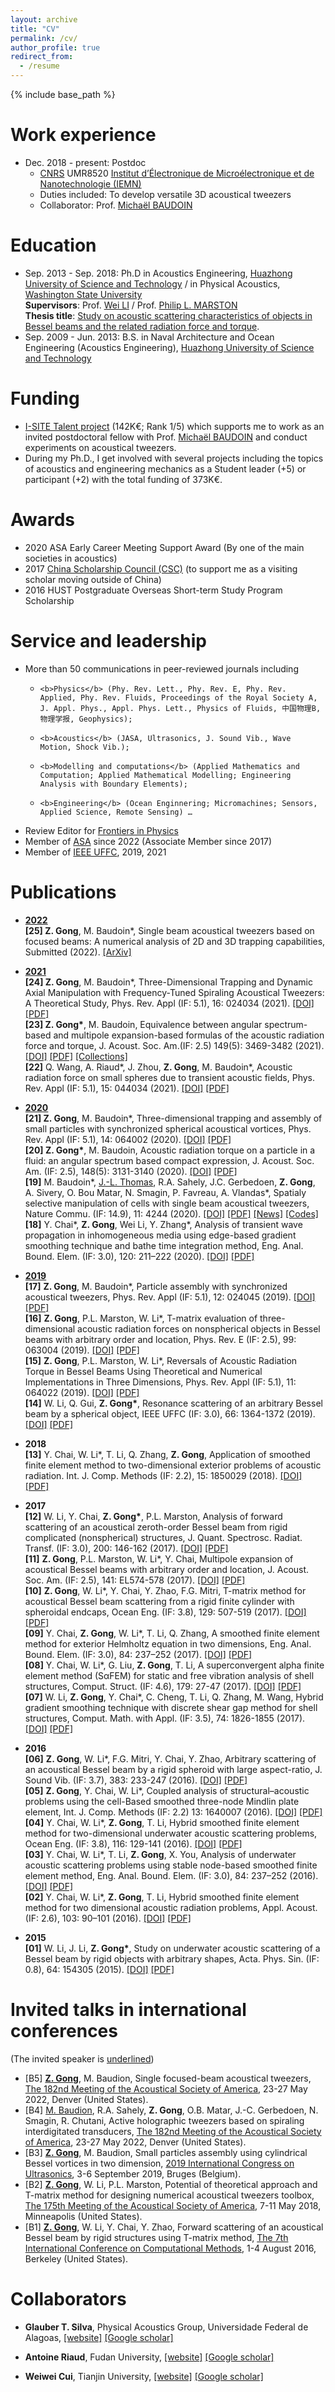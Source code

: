 ```yaml
---
layout: archive
title: "CV"
permalink: /cv/
author_profile: true
redirect_from:
  - /resume
---
```


{% include base_path %}

Work experience
======
* Dec. 2018 - present: Postdoc
  * [CNRS](https://www.cnrs.fr/) UMR8520 [Institut d’Électronique de Microélectronique et de Nanotechnologie (IEMN)](https://www.iemn.fr/)
  * Duties included: To develop versatile 3D acoustical tweezers
  * Collaborator: Prof. [Michaël BAUDOIN](http://films-lab.univ-lille1.fr/michael/michael/Home.html)

Education
======
* Sep. 2013 - Sep. 2018: Ph.D in Acoustics Engineering, [Huazhong University of Science and Technology](http://english.hust.edu.cn/) / in Physical Acoustics, [Washington State University](https://wsu.edu/) <br />
<b>Supervisors</b>: Prof. [Wei LI](http://english.ch.hust.edu.cn/info/1043/1218.htm) / Prof. [Philip L. MARSTON](https://physics.wsu.edu/people/faculty/p-marston/) <br />
<b>Thesis title</b>: [Study on acoustic scattering characteristics of objects in Bessel beams and the related radiation force and torque](https://github.com/ZhixiongGONG/AcousticsX.com/blob/23c3c315e9e2ad0359b414c391a19a16d2d4d0b9/files/Thesis_Gong_2018.pdf).
* Sep. 2009 - Jun. 2013: B.S. in Naval Architecture and Ocean Engineering (Acoustics Engineering), [Huazhong University of Science and Technology](http://english.hust.edu.cn/)

Funding
======
* [I-SITE Talent project](http://www.isite-ulne.fr/index.php/fr/2020/01/23/accueil-de-talents/) (142K€; Rank 1/5) which supports me to work as an invited postdoctoral fellow with Prof. [Michaël BAUDOIN](http://films-lab.univ-lille1.fr/michael/michael/Home.html) and conduct experiments on acoustical tweezers.
* During my Ph.D., I get involved with several projects including the topics of acoustics and engineering mechanics as a Student leader (+5) or participant (+2) with the total funding of 373K€.

Awards
======
* 2020	ASA Early Career Meeting Support Award (By one of the main societies in acoustics)
* 2017  [China Scholarship Council (CSC)](https://www.csc.edu.cn/) (to support me as a visiting scholar moving outside of China)
* 2016	HUST Postgraduate Overseas Short-term Study Program Scholarship

Service and leadership
======
* More than 50 communications in peer-reviewed journals including
  * 	<b>Physics</b> (Phy. Rev. Lett., Phy. Rev. E, Phy. Rev. Applied, Phy. Rev. Fluids, Proceedings of the Royal Society A, J. Appl. Phys., Appl. Phys. Lett., Physics of Fluids, 中国物理B, 物理学报, Geophysics); 
  * 	<b>Acoustics</b> (JASA, Ultrasonics, J. Sound Vib., Wave Motion, Shock Vib.); 
  * 	<b>Modelling and computations</b> (Applied Mathematics and Computation; Applied Mathematical Modelling; Engineering Analysis with Boundary Elements);
  * 	<b>Engineering</b> (Ocean Enginnering; Micromachines; Sensors, Applied Science, Remote Sensing) …
* Review Editor for [Frontiers in Physics](https://www.frontiersin.org/journals/physics)
* Member of [ASA](https://acousticalsociety.org/) since 2022 (Associate Member since 2017)
* Member of [IEEE UFFC](https://ieee-uffc.org/), 2019, 2021 

Publications
======
* <u><b>2022</b></u> <br/>
  <b>[25] Z. Gong</b>, M. Baudoin\*, Single beam acoustical tweezers based on focused beams: A numerical analysis of 2D and 3D trapping capabilities, Submitted (2022). [[ArXiv]](https://arxiv.org/abs/2205.10033)<br/>

* <u><b>2021</b></u> <br/>
  <b>[24] Z. Gong</b>, M. Baudoin\*, Three-Dimensional Trapping and Dynamic Axial Manipulation with Frequency-Tuned Spiraling Acoustical Tweezers: A Theoretical Study, Phys. Rev. Appl (IF: 5.1), 16: 024034 (2021). [[DOI]](https://doi.org/10.1103/PhysRevApplied.16.024034) [[PDF]](https://github.com/ZhixiongGONG/AcousticsX.com/blob/7dd45326c85e91d7a9f230ce825a79794b561679/files/Journal_14_2020PRApplied_3DAxialDisplacement.pdf)<br/>
  <b>[23] Z. Gong\*</b>, M. Baudoin, Equivalence between angular spectrum-based and multipole expansion-based formulas of the acoustic radiation force and torque, J. Acoust. Soc. Am.(IF: 2.5) 149(5): 3469-3482 (2021). [[DOI]](https://doi.org/10.1121/10.0005004) [[PDF]](https://github.com/ZhixiongGONG/AcousticsX.com/blob/6af5add20652a80ecfabb45f2b983a36a361b3d3/files/Journal_13_2021JASA_Equivalence.pdf) [[Collections]](https://asa.scitation.org/doi/full/10.1121/10.0009056) <br/> 
  <b>[22]</b> Q. Wang, A. Riaud\*, J. Zhou, <b>Z. Gong</b>, M. Baudoin\*, Acoustic radiation force on small spheres due to transient acoustic fields, Phys. Rev. Appl (IF: 5.1), 15: 044034 (2021). [[DOI]](https://doi.org/10.1103/PhysRevApplied.15.044034) [[PDF]](https://github.com/ZhixiongGONG/AcousticsX.com/blob/6af5add20652a80ecfabb45f2b983a36a361b3d3/files/Journal_C10_2021PRApplied.pdf)
  
* <u><b>2020</b></u> <br/> 
  <b>[21] Z. Gong</b>, M. Baudoin\*, Three-dimensional trapping and assembly of small particles with synchronized spherical acoustical vortices, Phys. Rev. Appl (IF: 5.1), 14: 064002 (2020). [[DOI]](https://doi.org/10.1103/PhysRevApplied.14.064002) [[PDF]](https://github.com/ZhixiongGONG/AcousticsX.com/blob/6af5add20652a80ecfabb45f2b983a36a361b3d3/files/Journal_12_2020PRApplied_3DAssembly.pdf) <br/> 
  <b>[20] Z. Gong\*</b>, M. Baudoin, Acoustic radiation torque on a particle in a fluid:  an angular spectrum based compact expression, J. Acoust. Soc. Am. (IF: 2.5), 148(5): 3131-3140 (2020). [[DOI]](https://doi.org/10.1121/10.0002491) [[PDF]](https://github.com/ZhixiongGONG/AcousticsX.com/blob/6af5add20652a80ecfabb45f2b983a36a361b3d3/files/Journal_11_2020JASA_ART.pdf) <br/> 
  <b>[19]</b> M. Baudoin\*, [J.-L. Thomas](https://w3.insp.upmc.fr/en/research/research-teams/acoustics-for-nanosciences/acoustics-for-nanosciences-wavefront-synthesis/), R.A. Sahely, J.C. Gerbedoen, <b>Z. Gong</b>, A. Sivery, O. Bou Matar, N. Smagin, P. Favreau, A. Vlandas\*, Spatialy selective manipulation of cells with single beam acoustical tweezers, Nature Commu. (IF: 14.9), 11: 4244 (2020). [[DOI]](https://www.nature.com/articles/s41467-020-18000-y) [[PDF]](https://github.com/ZhixiongGONG/AcousticsX.com/blob/6af5add20652a80ecfabb45f2b983a36a361b3d3/files/Journal_C08_2020Nature%20Commun.pdf)  [[News]](https://www.insis.cnrs.fr/fr/cnrsinfo/des-vortex-acoustiques-pour-manipuler-des-cellules) [[Codes]](https://static-content.springer.com/esm/art%3A10.1038%2Fs41467-020-18000-y/MediaObjects/41467_2020_18000_MOESM9_ESM.zip) <br/>
  <b>[18]</b> Y. Chai\*, <b>Z. Gong</b>, Wei Li, Y. Zhang*, Analysis of transient wave propagation in inhomogeneous media using edge-based gradient smoothing technique and bathe time integration method, Eng. Anal. Bound. Elem. (IF: 3.0), 120: 211–222 (2020). [[DOI]](https://doi.org/10.1016/j.enganabound.2020.08.018) [[PDF]](https://github.com/ZhixiongGONG/AcousticsX.com/blob/6af5add20652a80ecfabb45f2b983a36a361b3d3/files/Journal_C09_2020EABE.pdf)

* <u><b>2019</b></u> <br/> 
  <b>[17]</b> <b>Z. Gong</b>, M. Baudoin\*, Particle assembly with synchronized acoustical tweezers, Phys. Rev. Appl (IF: 5.1), 12: 024045 (2019). [[DOI]](https://doi.org/10.1103/PhysRevApplied.12.024045) [[PDF]](https://github.com/ZhixiongGONG/AcousticsX.com/blob/6af5add20652a80ecfabb45f2b983a36a361b3d3/files/Journal_10_2019PRApplied_2DAssembly.pdf) <br/> 
  <b>[16]</b> <b>Z. Gong</b>, P.L. Marston, W. Li\*, T-matrix evaluation of three-dimensional acoustic radiation forces on nonspherical objects in Bessel beams with arbitrary order and location, Phys. Rev. E (IF: 2.5), 99: 063004 (2019). [[DOI]](https://doi.org/10.1103/PhysRevE.99.063004) [[PDF]](https://github.com/ZhixiongGONG/AcousticsX.com/blob/6af5add20652a80ecfabb45f2b983a36a361b3d3/files/Journal_07_2019PRE_ARFNonspherical.pdf) <br/> 
  <b>[15]</b> <b>Z. Gong</b>, P.L. Marston, W. Li\*, Reversals of Acoustic Radiation Torque in Bessel Beams Using Theoretical and Numerical Implementations in Three Dimensions, Phys. Rev. Appl (IF: 5.1), 11: 064022 (2019). [[DOI]](https://doi.org/10.1103/PhysRevApplied.11.064022) [[PDF]](https://github.com/ZhixiongGONG/AcousticsX.com/blob/004125df52b6012a67196904f78eda3632cd65ba/files/Journal_08_2019PRApplied_TorqueReversal.pdf) <br/> 
  <b>[14]</b> W. Li, Q. Gui, <b>Z. Gong\*</b>, Resonance scattering of an arbitrary Bessel beam by a spherical object, IEEE UFFC (IF: 3.0), 66: 1364-1372 (2019). [[DOI]](https://ieeexplore.ieee.org/document/8709733) [[PDF]](https://github.com/ZhixiongGONG/AcousticsX.com/blob/7b6793bb2c0772cf91cbed16f69685950263f1ed/files/Journal_09_2019IEEE%20TUFFC_RST.pdf) <br/> 

* <b>2018</b> <br/> 
  <b>[13]</b> Y. Chai, W. Li\*, T. Li, Q. Zhang, <b>Z. Gong</b>, Application of smoothed finite element method to two-dimensional exterior problems of acoustic radiation. Int. J. Comp. Methods (IF: 2.2), 15: 1850029 (2018). [[DOI]](https://doi.org/10.1142/S0219876218500299) [[PDF]](https://github.com/ZhixiongGONG/AcousticsX.com/blob/7b6793bb2c0772cf91cbed16f69685950263f1ed/files/Journal_C07_2018IJCM.pdf)

* <b>2017</b> <br/> 
  <b>[12]</b> W. Li, Y. Chai, <b>Z. Gong\*</b>, P.L. Marston, Analysis of forward scattering of an acoustical zeroth-order Bessel beam from rigid complicated (nonspherical) structures, J. Quant. Spectrosc. Radiat. Transf. (IF: 3.0), 200: 146-162 (2017). [[DOI]](https://doi.org/10.1016/j.jqsrt.2017.06.002) [[PDF]](https://github.com/ZhixiongGONG/AcousticsX.com/blob/7b6793bb2c0772cf91cbed16f69685950263f1ed/files/Journal_06_2017JQSRT.pdf) <br/> 
  <b>[11]</b> <b>Z. Gong</b>, P.L. Marston, W. Li\*, Y. Chai, Multipole expansion of acoustical Bessel beams with arbitrary order and location, J. Acoust. Soc. Am. (IF: 2.5), 141: EL574-578 (2017). [[DOI]](https://doi.org/10.1121/1.4985586) [[PDF]](https://github.com/ZhixiongGONG/AcousticsX.com/blob/7b6793bb2c0772cf91cbed16f69685950263f1ed/files/Journal_05_2017JASA-EL_offaxis.pdf) <br/> 
  <b>[10]</b> <b>Z. Gong</b>, W. Li\*, Y. Chai, Y. Zhao, F.G. Mitri, T-matrix method for acoustical Bessel beam scattering from a rigid finite cylinder with spheroidal endcaps, Ocean Eng. (IF: 3.8), 129: 507-519 (2017). [[DOI]](https://doi.org/10.1016/j.oceaneng.2016.10.043) [[PDF]](https://github.com/ZhixiongGONG/AcousticsX.com/blob/97b5665ef2e6ca6618018971a4f8070f8a1541ee/files/Journal_04_2017OE.pdf) <br/> 
  <b>[09]</b> Y. Chai, <b>Z. Gong</b>, W. Li\*, T. Li, Q. Zhang, A smoothed finite element method for exterior Helmholtz equation in two dimensions, Eng. Anal. Bound. Elem. (IF: 3.0), 84: 237–252 (2017). [[DOI]](https://doi.org/10.1016/j.enganabound.2017.09.006) [[PDF]](https://github.com/ZhixiongGONG/AcousticsX.com/blob/97b5665ef2e6ca6618018971a4f8070f8a1541ee/files/Journal_C06_2017EABE.pdf) <br/> 
  <b>[08]</b> Y. Chai, W. Li\*, G. Liu, <b>Z. Gong</b>, T. Li, A superconvergent alpha finite element method (SαFEM) for static and free vibration analysis of shell structures, Comput. Struct. (IF: 4.6), 179: 27-47 (2017). [[DOI]](https://doi.org/10.1016/j.compstruc.2016.10.021) [[PDF]](https://github.com/ZhixiongGONG/AcousticsX.com/blob/97b5665ef2e6ca6618018971a4f8070f8a1541ee/files/Journal_C04_2017CS.pdf) <br/> 
  <b>[07]</b> W. Li, <b>Z. Gong</b>, Y. Chai\*, C. Cheng, T. Li, Q. Zhang, M. Wang, Hybrid gradient smoothing technique with discrete shear gap method for shell structures, Comput. Math. with Appl. (IF: 3.5), 74: 1826-1855 (2017). [[DOI]](https://doi.org/10.1016/j.camwa.2017.06.047) [[PDF]](https://github.com/ZhixiongGONG/AcousticsX.com/blob/97b5665ef2e6ca6618018971a4f8070f8a1541ee/files/Journal_C05_2017CMA(FEM).pdf) 

* <b>2016</b> <br/> 
  <b>[06]</b> <b>Z. Gong</b>, W. Li\*, F.G. Mitri, Y. Chai, Y. Zhao, Arbitrary scattering of an acoustical Bessel beam by a rigid spheroid with large aspect-ratio, J. Sound Vib. (IF: 3.7), 383: 233-247 (2016). [[DOI]](https://doi.org/10.1016/j.jsv.2016.08.003) [[PDF]](https://github.com/ZhixiongGONG/AcousticsX.com/blob/97b5665ef2e6ca6618018971a4f8070f8a1541ee/files/Journal_03_2016JSV.pdf) <br/> 
  <b>[05]</b> <b>Z. Gong</b>, Y. Chai, W. Li\*, Coupled analysis of structural–acoustic problems using the cell-Based smoothed three-node Mindlin plate element, Int. J. Comp. Methods (IF: 2.2) 13: 1640007 (2016). [[DOI]](https://doi.org/10.1142/S0219876216400077) [[PDF]](https://github.com/ZhixiongGONG/AcousticsX.com/blob/97b5665ef2e6ca6618018971a4f8070f8a1541ee/files/Journal_02_2016IJCM.pdf) <br/> 
  <b>[04]</b> Y. Chai, W. Li\*, <b>Z. Gong</b>, T. Li, Hybrid smoothed finite element method for two-dimensional underwater acoustic scattering problems, Ocean Eng. (IF: 3.8), 116: 129-141 (2016). [[DOI]](https://doi.org/10.1016/j.oceaneng.2016.02.034) [[PDF]](https://github.com/ZhixiongGONG/AcousticsX.com/blob/97b5665ef2e6ca6618018971a4f8070f8a1541ee/files/Journal_C03_2016OE.pdf) <br/> 
  <b>[03]</b> Y. Chai, W. Li\*, T. Li, <b>Z. Gong</b>, X. You, Analysis of underwater acoustic scattering problems using stable node-based smoothed finite element method, Eng. Anal. Bound. Elem. (IF: 3.0), 84: 237–252 (2016). [[DOI]](https://doi.org/10.1016/j.enganabound.2016.08.005) [[PDF]](https://github.com/ZhixiongGONG/AcousticsX.com/blob/97b5665ef2e6ca6618018971a4f8070f8a1541ee/files/Journal_C01_2016EABE.pdf) <br/> 
  <b>[02]</b> Y. Chai, W. Li\*, <b>Z. Gong</b>, T. Li, Hybrid smoothed finite element method for two dimensional acoustic radiation problems, Appl. Acoust. (IF: 2.6), 103: 90–101 (2016). [[DOI]](https://doi.org/10.1016/j.apacoust.2015.10.012) [[PDF]](https://github.com/ZhixiongGONG/AcousticsX.com/blob/97b5665ef2e6ca6618018971a4f8070f8a1541ee/files/Journal_C02_2016APAC.pdf) <br/> 

* <b>2015</b> <br/> 
  <b>[01]</b> W. Li, J. Li, <b>Z. Gong\*</b>, Study on underwater acoustic scattering of a Bessel beam by rigid objects with arbitrary shapes, Acta. Phys. Sin. (IF: 0.8), 64: 154305 (2015). [[DOI]](https://wulixb.iphy.ac.cn/article/doi/10.7498/aps.64.154305) [[PDF]](https://github.com/ZhixiongGONG/AcousticsX.com/blob/97b5665ef2e6ca6618018971a4f8070f8a1541ee/files/Journal_01_2015APS_BesselSpheroid.pdf)

  
Invited talks in international conferences
======
 (The invited speaker is <u>underlined</u>)
 * [B5] <u><b>Z. Gong</b></u>, M. Baudion, Single focused-beam acoustical tweezers,  [The 182nd Meeting of the Acoustical Society of America](https://acousticalsociety.org/asa-meetings/), 23-27 May 2022, Denver (United States).
 * [B4] <u>M. Baudion</u>, R.A. Sahely, <b>Z. Gong</b>, O.B. Matar, J.-C. Gerbedoen, N. Smagin, R. Chutani, Active holographic tweezers based on spiraling interdigitated transducers,  [The 182nd Meeting of the Acoustical Society of America](https://acousticalsociety.org/asa-meetings/), 23-27 May 2022, Denver (United States).
* [B3] <u><b>Z. Gong</b></u>, M. Baudion, Small particles assembly using cylindrical Bessel vortices in two dimension, [2019 International Congress on Ultrasonics](https://kuleuvencongres.be/2019icu/home), 3-6 September 2019, Bruges (Belgium).
* [B2] <u><b>Z. Gong</b></u>, W. Li, P.L. Marston, Potential of theoretical approach and T-matrix method for designing numerical acoustical tweezers toolbox,  [The 175th Meeting of the Acoustical Society of America](https://acousticalsociety.org/program-of-175th-meeting-of-the-acoustical-society-of-america/), 7-11 May 2018, Minneapolis (United States).
* [B1] <u><b>Z. Gong</b></u>, W. Li, Y. Chai, Y. Zhao, Forward scattering of an acoustical Bessel beam by rigid structures using T-matrix method, [The 7th International Conference on Computational Methods](https://www.sci-en-tech.com/ICCM/index.php/iccm2016/2016), 1-4 August 2016, Berkeley (United States).

Collaborators
======
* <b>Glauber T. Silva</b>, Physical Acoustics Group, Universidade Federal de Alagoas, [[website]](https://if.ufal.br/pt-br/pesquisa/grupos-de-pesquisa/grupo-de-acustica-fisica) [[Google scholar]](https://scholar.google.com/citations?user=LYSMJhgAAAAJ&hl=en&oi=ao)

* <b>Antoine Riaud</b>, Fudan University, [[website]](https://sme.fudan.edu.cn/5e/c5/c31139a351941/page.htm) [[Google scholar]](https://scholar.google.fr/citations?user=TrmBglsAAAAJ&hl=en)

* <b>Weiwei Cui</b>, Tianjin University, [[website]](http://tj.teacher.360eol.com/teacherBasic/preview?teacherId=2961) [[Google scholar]](https://scholar.google.fr/citations?user=mXZQbCXP2IgC&hl=en&oi=sra)



